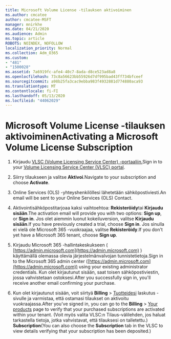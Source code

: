 ```yaml
---
title: Microsoft Volume License -tilauksen aktivoiminen
ms.author: cmcatee
author: cmcatee-MSFT
manager: mnirkhe
ms.date: 04/21/2020
ms.audience: Admin
ms.topic: article
ROBOTS: NOINDEX, NOFOLLOW
localization_priority: Normal
ms.collection: Adm_O365
ms.custom:
- "481"
- "1500028"
ms.assetid: 7a6919fc-afe4-40c7-8ada-d8ce523ad8a8
ms.openlocfilehash: 73c8a56623bb55926d7df995bad43ff734bfceef
ms.sourcegitcommit: a98b25fa3cac9ebba983f4932881d774880aca93
ms.translationtype: MT
ms.contentlocale: fi-FI
ms.lasthandoff: 05/13/2020
ms.locfileid: "44062029"
---
```

# <a name="activating-a-microsoft-volume-license-subscription"></a><span data-ttu-id="d0d29-102">Microsoft Volume License -tilauksen aktivoiminen</span><span class="sxs-lookup"><span data-stu-id="d0d29-102">Activating a Microsoft Volume License Subscription</span></span>

1. <span data-ttu-id="d0d29-103">Kirjaudu [VLSC (Volume Licensing Service Center) -portaaliin.](https://go.microsoft.com/fwlink/p/?LinkId=329762)</span><span class="sxs-lookup"><span data-stu-id="d0d29-103">Sign in to your [Volume Licensing Service Center (VLSC) portal](https://go.microsoft.com/fwlink/p/?LinkId=329762).</span></span>

2. <span data-ttu-id="d0d29-104">Siirry tilaukseen ja valitse **Aktivoi**.</span><span class="sxs-lookup"><span data-stu-id="d0d29-104">Navigate to your subscription and choose **Activate**.</span></span>

3. <span data-ttu-id="d0d29-105">Online Services (OLS) -yhteyshenkilöllesi lähetetään sähköpostiviesti.</span><span class="sxs-lookup"><span data-stu-id="d0d29-105">An email will be sent to your Online Services (OLS) Contact.</span></span>

4. <span data-ttu-id="d0d29-106">Aktivointisähköpostitarjoaa kaksi vaihtoehtoa: **Rekisteröidy**tai **Kirjaudu sisään**.</span><span class="sxs-lookup"><span data-stu-id="d0d29-106">The activation email will provide you with two options: **Sign up**, or **Sign in**.</span></span> <span data-ttu-id="d0d29-107">Jos olet aiemmin luonut kokeiluversion, valitse **Kirjaudu sisään**.</span><span class="sxs-lookup"><span data-stu-id="d0d29-107">If you have previously created a trial, choose **Sign in**.</span></span> <span data-ttu-id="d0d29-108">Jos sinulla ei vielä ole Microsoft 365 -vuokraajaa, valitse **Rekisteröidy**.</span><span class="sxs-lookup"><span data-stu-id="d0d29-108">If you don't yet have a Microsoft 365 tenant, choose **Sign up**.</span></span>

5. <span data-ttu-id="d0d29-109">Kirjaudu Microsoft 365 -hallintakeskukseen ( [https://admin.microsoft.com](https://admin.microsoft.com) ) käyttämällä olemassa olevia järjestelmänvalvojan tunnistetietoja.</span><span class="sxs-lookup"><span data-stu-id="d0d29-109">Sign in to the Microsoft 365 admin center ([https://admin.microsoft.com](https://admin.microsoft.com)) using your existing administrator credentials.</span></span> <span data-ttu-id="d0d29-110">Kun olet kirjautunut sisään, saat toisen sähköpostiviestin, jossa vahvistetaan ostoksesi.</span><span class="sxs-lookup"><span data-stu-id="d0d29-110">After you successfully sign in, you'll receive another email confirming your purchase.</span></span>

6. <span data-ttu-id="d0d29-111">Kun olet kirjautunut sisään, voit siirtyä **Billing** \> [Tuotteidesi](https://go.microsoft.com/fwlink/p/?linkid=842054) laskutus -sivulle ja varmistaa, että ostamasi tilaukset on aktivoitu vuokraajassa.</span><span class="sxs-lookup"><span data-stu-id="d0d29-111">After you've signed in, you can go to the **Billing** \> [Your products](https://go.microsoft.com/fwlink/p/?linkid=842054) page to verify that your purchased subscriptions are activated within your tenant.</span></span> <span data-ttu-id="d0d29-112">(Voit myös valita VLSC:n Tilaus-välilehden, jos haluat tarkastella tietoja, jotka vahvistavat, että tilauksesi on talletettu.) **Subscription**</span><span class="sxs-lookup"><span data-stu-id="d0d29-112">(You can also choose the **Subscription** tab in the VLSC to view details verifying that your subscription has been deposited.)</span></span>
